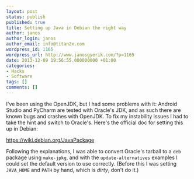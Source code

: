 ```yaml
---
layout: post
status: publish
published: true
title: Setting up Java in Debian the right way
author: janos
author_login: janos
author_email: info@titan2x.com
wordpress_id: 1165
wordpress_url: http://www.janosgyerik.com/?p=1165
date: 2013-12-09 19:56:55.000000000 +01:00
categories:
- Hacks
- Software
tags: []
comments: []
---
```

I've been using the OpenJDK, but I had some problems with it: Android Studio and PyCharm are tested with Oracle's JDK, and as such there are known bugs and crashes with OpenJDK. To fix my instability issues I had to take the hint and switch to Oracle's. Here's the official doc for setting this up in Debian:

<a href="https://wiki.debian.org/JavaPackage">https://wiki.debian.org/JavaPackage</a>

Following the explanations, I was able to convert Oracle's tarball to a `deb` package using `make-jpkg`, and with the `update-alternatives` examples I could set the default version to use correctly. (Before this I was setting `JAVA_HOME` and `PATH` by hand, which is *dirty*, don't do it.)

